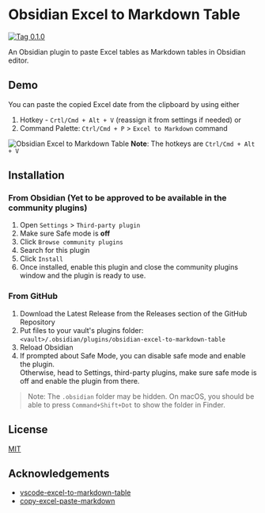 # Obsidian Excel to Markdown Table

[![Tag 0.1.0](https://img.shields.io/badge/tag-0.1.0-blue)](https://github.com/ganesshkumar/obsidian-excel-to-markdown-table/releases/tag/0.1.0) 

An Obsidian plugin to paste Excel tables as Markdown tables in Obsidian editor.

## Demo

You can paste the copied Excel date from the clipboard by using either

1. Hotkey - `Crtl/Cmd + Alt + V` (reassign it from settings if needed) or 
2. Command Palette: `Ctrl/Cmd + P` > `Excel to Markdown` command

![Obsidian Excel to Markdown Table](https://user-images.githubusercontent.com/2135089/151919147-8315155a-0972-4152-a8cc-70f835b6dece.gif)
**Note**: The hotkeys are `Ctrl/Cmd + Alt + V`


## Installation

### From Obsidian (Yet to be approved to be available in the community plugins)

1. Open `Settings` > `Third-party plugin`
2. Make sure Safe mode is **off**
3. Click `Browse community plugins`
4. Search for this plugin
5. Click `Install`
6. Once installed, enable this plugin and close the community plugins window and the plugin is ready to use.

### From GitHub

1. Download the Latest Release from the Releases section of the GitHub Repository
2. Put files to your vault's plugins folder: `<vault>/.obsidian/plugins/obsidian-excel-to-markdown-table`  
3. Reload Obsidian
4. If prompted about Safe Mode, you can disable safe mode and enable the plugin.  
    Otherwise, head to Settings, third-party plugins, make sure safe mode is off and enable the plugin from there.

> Note: The `.obsidian` folder may be hidden. On macOS, you should be able to press `Command+Shift+Dot` to show the folder in Finder.


## License
[MIT](LICENSE)

## Acknowledgements

 - [vscode-excel-to-markdown-table](https://github.com/csholmq/vscode-excel-to-markdown-table)
 - [copy-excel-paste-markdown](https://github.com/thisdavej/copy-excel-paste-markdown)

